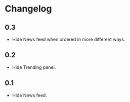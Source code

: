 # Changelog

## 0.3

* Hide News feed when ordered in more different ways.

## 0.2

* Hide Trending panel.

## 0.1

* Hide News feed.

